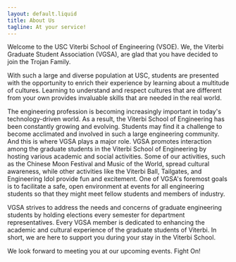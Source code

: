 ```yaml
---
layout: default.liquid
title: About Us
tagline: At your service!
---
```


Welcome to the USC Viterbi School of Engineering (VSOE). We, the Viterbi
Graduate Student Association (VGSA), are glad that you have decided to join the
Trojan Family.

With such a large and diverse population at USC, students are presented with the
opportunity to enrich their experience by learning about a multitude of
cultures. Learning to understand and respect cultures that are different from
your own provides invaluable skills that are needed in the real world.

The engineering profession is becoming increasingly important in today's
technology-driven world. As a result, the Viterbi School of Engineering has been
constantly growing and evolving. Students may find it a challenge to become
acclimated and involved in such a large engineering community. And this is where
VGSA plays a major role. VGSA promotes interaction among the graduate students
in the Viterbi School of Engineering by hosting various academic and social
activities. Some of our activities, such as the Chinese Moon Festival and Music
of the World, spread cultural awareness, while other activities like the Viterbi
Ball, Tailgates, and Engineering Idol provide fun and excitement. One of VGSA's
foremost goals is to facilitate a safe, open environment at events for all
engineering students so that they might meet fellow students and members of
industry.

VGSA strives to address the needs and concerns of graduate engineering students
by holding elections every semester for department representatives. Every VGSA
member is dedicated to enhancing the academic and cultural experience of the
graduate students of Viterbi. In short, we are here to support you during your
stay in the Viterbi School.

We look forward to meeting you at our upcoming events. Fight On!
<i class="fas fa-hand-peace"></i>
